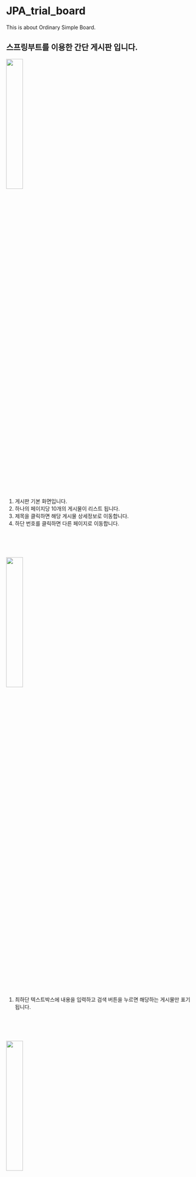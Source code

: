 # JPA_trial_board

This is about Ordinary Simple Board.

<h2>스프링부트를 이용한 간단 게시판 입니다.</h2>

<img width="30%" src="https://user-images.githubusercontent.com/82954812/165142984-5b793008-b1bd-4490-853e-522feb1cc50b.png"/>
<ol>
  <li>게시판 기본 화면입니다.</li>
  <li>하나의 페이지당 10개의 게시물이 리스트 됩니다.</li>
  <li>제목을 클릭하면 해당 게시물 상세정보로 이동합니다.</li>
  <li>하단 번호를 클릭하면 다른 페이지로 이동합니다.</li>
</ol>
<br><br><br><br>

<img width="30%" src="https://user-images.githubusercontent.com/82954812/165143925-781f0223-d3be-46bc-8a20-3ce75401b54c.png"/>
<ol>
  <li>최하단 텍스트박스에 내용을 입력하고 검색 버튼을 누르면 해당하는 게시물만 표기됩니다.</li>
</ol>
<br><br><br><br>

<img width="30%" src="https://user-images.githubusercontent.com/82954812/165143928-68126225-3fc6-430d-8d7f-f20b4b855e4f.png"/>
<ol>
  <li>검색한 내용에 대한 2번 페이지로 이동합니다.</li>
</ol>
<br><br><br><br>

<img width="30%" src="https://user-images.githubusercontent.com/82954812/165143006-c413e491-423f-4d26-a1ee-64313c698ef8.png"/>
<ol>
  <li></li>
  <li></li>
</ol>
<br><br><br><br>

<img width="30%" src="https://user-images.githubusercontent.com/82954812/165143017-f3e286cd-51dc-4f5c-9f4e-b0d5d89a5ca8.png"/>
<ol>
  <li></li>
  <li></li>
</ol>
<br><br><br><br>

<img width="40%" src="https://user-images.githubusercontent.com/82954812/165143028-a9343db4-c8f4-4a77-9e43-507a494753a5.png"/>
<ol>
  <li></li>
  <li></li>
</ol>
<br><br><br><br>

<img width="40%" src="https://user-images.githubusercontent.com/82954812/165143038-b8b29cdb-bd50-4871-b81e-05600a295fe7.png"/>
<ol>
  <li></li>
  <li></li>
</ol>
<br><br><br><br>
